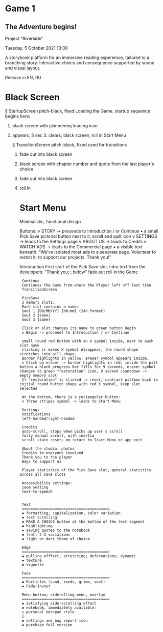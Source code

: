 # Game 1

## The Adventure begins!

Project "Riverside"

Tuesday, 5 October 2021
13:08

A storybook platform for an immersive reading experience, tailored to a branching story.
Interactive choice and consequence supported by sound and visual layout.

Release in EN, RU

Black Screen
========================================

§ StartupScreen
pitch-black, fixed
Loading the Game, startup sequence begins here:
1. black screen with glimmering loading icon
2. <studio name> appears, 3 sec
    3. clears, black screen, roll in Start Menu

    § TransitionScreen
    pitch-black, fixed
    used for transitions
    1. fade out into black screen
    2. black screen with chapter number and quote from the last player's choice
    3. fade out into black screen
    4. roll in <next>


        Start Menu
        ========================================
        Minimalistic, functional design

        Buttons:
        v STORY -> proceeds to Introduction / or Continue
        ▪  a small Pick Save pictorial button next to it; scroll and quill icon
        v SETTINGS -> leads to the Settings page
        v ABOUT US -> leads to Credits
        v WATCH ADS -> leads to the Commercial page
        ▪ a visible text beneath:
        "We've isolated most ads to a separate page.
        Volunteer to watch it, to support our projects. Thank you!"

        Introduction
        First start of the Pick Save slot.
        Intro text from the developers:
        "Thank you; <warning about sounds>; <social network symbols> below"
            fade out
            roll in the Game

            Continue
            Continues the Game from where the Player left off last time
            TransitionScreen

            PickSave
            3 memory slots.
            Each slot contains a name:
            Soul 1 [DD/MM/YY] [hh:mm] (24h format)
            Soul 2 {same}
            Soul 3 {same}

            Click on slot changes its name to green button Begin
            v Begin -> proceeds to Introduction / or Continue

            small round red button with an X symbol inside, next to each slot name
            clicking it makes X symbol disappear, the round shape stretches into pill shape.
            Border highlights in yellow, eraser symbol appears inside.
            v Click on eraser -> border highlights in red, inside the pill button a black progress bar fills for 9 seconds, eraser symbol changes to green "restoration" icon, 9 second countdown -> empty memory slot
            If "restoration" is clicked -> reset, contract pillbox back to initial round button shape with red X symbol, keep slot selected

            At the bottom, there is a rectangular button:
            v Three stripes symbol -> leads to Start Menu

            Settings
            notifications
            left-handed/right-handed

            Credits
            auto-scroll, stops when picks up user's scroll
            fully manual scroll, with inertia
            scroll state resets on return to Start Menu or app exit

            About the studio, photos
            Credits to everyone involved
            Thank you to the player
            Ways to support us

            Player statistics of the Pick Save slot, general statistics across all save slots

            Accessibility settings:
            zoom setting
            text-to-speech


            Text
            ========================================
            ▪ formatting; capitalization, color variation
            ▪ text scrolling
            ▪ MAKE A CHOICE button at the bottom of the text segment
            ▪ highlighting
            ▪ saving quotes to the notebook
            ▪ font; 2-3 variations
            ▪ light or dark theme of choice

            Edge
            ========================================
            ▪ pulling efffect, stretching; deformations; dynamic
            ▪ texture
            ▪ vignette

            Face
            ========================================
            ▪ Particles (sand, reeds, grime, soot)
            ▪ Fade-in/out

            Menu button; siderolling menu, overlay
            ========================================
            ▪ satisfying side-scrolling effect
            ▪ notebook, immediately available:
            ○ personal notepad style
            ○
            ▪ settings and bug report icon
            ▪ purchase full version
            
